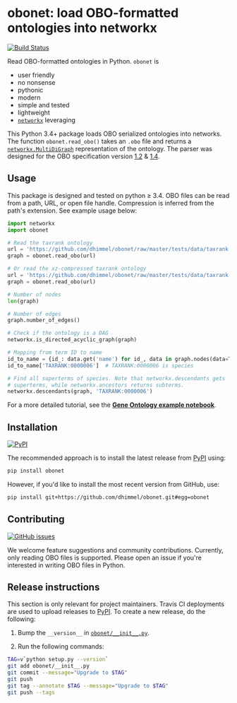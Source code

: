 # obonet: load OBO-formatted ontologies into networkx

[![Build Status](https://travis-ci.org/dhimmel/obonet.svg?branch=master)](https://travis-ci.org/dhimmel/obonet)

Read OBO-formatted ontologies in Python.
`obonet` is

+ user friendly
+ no nonsense
+ pythonic
+ modern
+ simple and tested
+ lightweight
+ [`networkx`](https://networkx.readthedocs.io/en/stable/overview.html) leveraging

This Python 3.4+ package loads OBO serialized ontologies into networks.
The function `obonet.read_obo()` takes an `.obo` file and returns a [`networkx.MultiDiGraph`](https://networkx.github.io/documentation/stable/reference/classes/multigraph.html) representation of the ontology.
The parser was designed for the OBO specification version [1.2](https://owlcollab.github.io/oboformat/doc/GO.format.obo-1_2.html) & [1.4](https://owlcollab.github.io/oboformat/doc/GO.format.obo-1_4.html).

## Usage

This package is designed and tested on python ≥ 3.4.
OBO files can be read from a path, URL, or open file handle.
Compression is inferred from the path's extension.
See example usage below:

```python
import networkx
import obonet

# Read the taxrank ontology
url = 'https://github.com/dhimmel/obonet/raw/master/tests/data/taxrank.obo'
graph = obonet.read_obo(url)

# Or read the xz-compressed taxrank ontology
url = 'https://github.com/dhimmel/obonet/raw/master/tests/data/taxrank.obo.xz'
graph = obonet.read_obo(url)

# Number of nodes
len(graph)

# Number of edges
graph.number_of_edges()

# Check if the ontology is a DAG
networkx.is_directed_acyclic_graph(graph)

# Mapping from term ID to name
id_to_name = {id_: data.get('name') for id_, data in graph.nodes(data=True)}
id_to_name['TAXRANK:0000006']  # TAXRANK:0000006 is species

# Find all superterms of species. Note that networkx.descendants gets
# superterms, while networkx.ancestors returns subterms.
networkx.descendants(graph, 'TAXRANK:0000006')
```

For a more detailed tutorial, see the [**Gene Ontology example notebook**](https://github.com/dhimmel/obonet/blob/master/examples/go-obonet.ipynb).

## Installation

[![PyPI](https://img.shields.io/pypi/v/obonet.svg)](https://pypi.org/project/hetio/)

The recommended approach is to install the latest release from [PyPI](https://pypi.org/project/hetio/) using:

```sh
pip install obonet
```

However, if you'd like to install the most recent version from GitHub, use:

```sh
pip install git+https://github.com/dhimmel/obonet.git#egg=obonet
```

## Contributing

[![GitHub issues](https://img.shields.io/github/issues/dhimmel/obonet.svg)](https://github.com/dhimmel/obonet/issues)

We welcome feature suggestions and community contributions.
Currently, only reading OBO files is supported.
Please open an issue if you're interested in writing OBO files in Python.

## Release instructions

This section is only relevant for project maintainers.
Travis CI deployments are used to upload releases to [PyPI](https://pypi.org/project/hetio).
To create a new release, do the following:

1. Bump the `__version__` in [`obonet/__init__.py`](https://github.com/dhimmel/obonet/blob/master/obonet/__init__.py).

3. Run the following commands:
    
  ```sh
  TAG=v`python setup.py --version`
  git add obonet/__init__.py
  git commit --message="Upgrade to $TAG"
  git push
  git tag --annotate $TAG --message="Upgrade to $TAG"
  git push --tags
  ```
